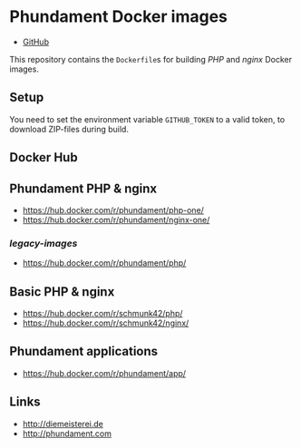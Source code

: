 Phundament Docker images
========================

- [GitHub](https://github.com/phundament/docker-images)

This repository contains the `Dockerfile`s for building *PHP* and *nginx* Docker images.

Setup
-----

You need to set the environment variable `GITHUB_TOKEN` to a valid token, to download ZIP-files during build.

Docker Hub
----------

## Phundament PHP & nginx 

- https://hub.docker.com/r/phundament/php-one/
- https://hub.docker.com/r/phundament/nginx-one/

### *legacy-images*

- https://hub.docker.com/r/phundament/php/

## Basic PHP & nginx

- https://hub.docker.com/r/schmunk42/php/
- https://hub.docker.com/r/schmunk42/nginx/


## Phundament applications

- https://hub.docker.com/r/phundament/app/ 


Links
-----

- http://diemeisterei.de
- http://phundament.com